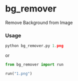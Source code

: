 # bg_remover

Remove Background from Image 

### Usage
```python
python bg_remover.py 1.png

```

or


```python
from bg_remover import run

run("1.png")

```
